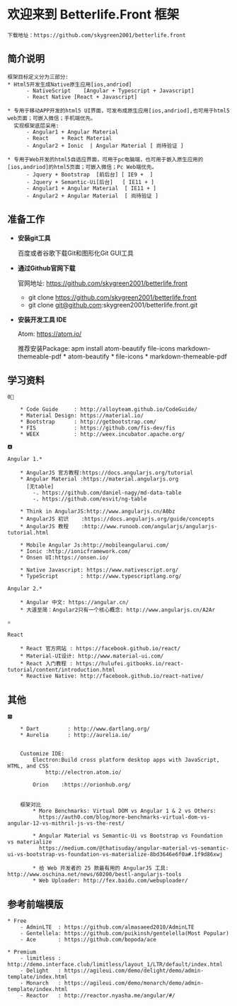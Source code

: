 # 欢迎来到 Betterlife.Front 框架

    下载地址：https://github.com/skygreen2001/betterlife.front

## 简介说明

    框架目标定义分为三部分:
    * Html5开发生成Native原生应用[ios,andriod]
          - NativeScript    [Angular + Typescript + Javascript]
          - React Native [React + Javascript]

    * 专用于移动APP开发的html5 UI界面，可发布成原生应用[ios,andriod],也可用于html5 web页面；可嵌入微信；手机端优先。
      实现框架底层采用:
          - Angular1 + Angular Material
          - React    + React Material
          - Angular2 + Ionic  | Angular Material [ 尚待验证 ]

    * 专用于Web开发的html5自适应界面，可用于pc电脑端，也可用于嵌入原生应用的[ios,andriod]的html5页面；可嵌入微信；Pc Web端优先。
          - Jquery + Bootstrap  [前后台] [ IE9 +  ]
          - Jquery + Semantic-Ui[后台]   [ IE11 + ]
          - Angular1 + Angular Material  [ IE11 + ]
          - Angular2 + Angular Material  [ 尚待验证 ]

## 准备工作

* **安装git工具**

    百度或者谷歌下载Git和图形化Git GUI工具

* **通过Github官网下载**

    官网地址: https://github.com/skygreen2001/betterlife.front
    * git clone https://github.com/skygreen2001/betterlife.front
    * git clone git@github.com:skygreen2001/betterlife.front.git


* **安装开发工具 IDE**

    Atom: https://atom.io/

    推荐安装Package:
        apm install atom-beautify file-icons markdown-themeable-pdf
        * atom-beautify
        * file-icons
        * markdown-themeable-pdf


## 学习资料

    0⃣️

        * Code Guide     : http://alloyteam.github.io/CodeGuide/
        * Material Design: https://material.io/
        * Bootstrap      : http://getbootstrap.com/
        * FIS            : https://github.com/fis-dev/fis
        * WEEX           : http://weex.incubator.apache.org/

    🅰️

    Angular 1.*

        * AngularJS 官方教程:https://docs.angularjs.org/tutorial
        * Angular Material :https://material.angularjs.org
          [无table]
            -. https://github.com/daniel-nagy/md-data-table
            -. https://github.com/esvit/ng-table

        * Think in AngularJS:http://www.angularjs.cn/A0bz
        * AngularJS 初识    :https://docs.angularjs.org/guide/concepts
        * AngularJS 教程    :http://www.runoob.com/angularjs/angularjs-tutorial.html

        * Mobile Angular Js:http://mobileangularui.com/
        * Ionic :http://ionicframework.com/
        * Onsen UI:https://onsen.io/

        * Native Javascript: https://www.nativescript.org/
        * TypeScript       : http://www.typescriptlang.org/

    Angular 2.*

        * Angular 中文: https://angular.cn/
        * 大道至简：Angular2只有一个核心概念: http://www.angularjs.cn/A2Ar

    ⚛️

    React

        * React 官方网站 : https://facebook.github.io/react/
        * Material-UI设计: http://www.material-ui.com/
        * React 入门教程 : https://hulufei.gitbooks.io/react-tutorial/content/introduction.html
        * Reactive Native: http://facebook.github.io/react-native/


## 其他

    🅾

        * Dart         : http://www.dartlang.org/
        * Aurelia      : http://aurelia.io/


        Customize IDE:
            Electron:Build cross platform desktop apps with JavaScript, HTML, and CSS
                http://electron.atom.io/

            Orion    :https://orionhub.org/


        框架对比
            * More Benchmarks: Virtual DOM vs Angular 1 & 2 vs Others:
              https://auth0.com/blog/more-benchmarks-virtual-dom-vs-angular-12-vs-mithril-js-vs-the-rest/

            * Angular Material vs Semantic-Ui vs Bootstrap vs Foundation vs materialize
              https://medium.com/@thatisuday/angular-material-vs-semantic-ui-vs-bootstrap-vs-foundation-vs-materialize-8bd3646e6f0a#.1f9d86xwj

            * 给 Web 开发者的 25 款最有用的 AngularJS 工具: http://www.oschina.net/news/60200/bestl-angularjs-tools
            * Web Uploader: http://fex.baidu.com/webuploader/


## 参考前端模版

    * Free
        - AdminLTE  : https://github.com/almasaeed2010/AdminLTE
        - Gentellela: https://github.com/puikinsh/gentelella(Most Popular)
        - Ace       : https://github.com/bopoda/ace

    * Premium
        - limitless : http://demo.interface.club/limitless/layout_1/LTR/default/index.html
        - Delight   : https://agileui.com/demo/delight/demo/admin-template/index.html
        - Monarch   : https://agileui.com/demo/monarch/demo/admin-template/index.html
        - Reactor   : http://reactor.nyasha.me/angular/#/
